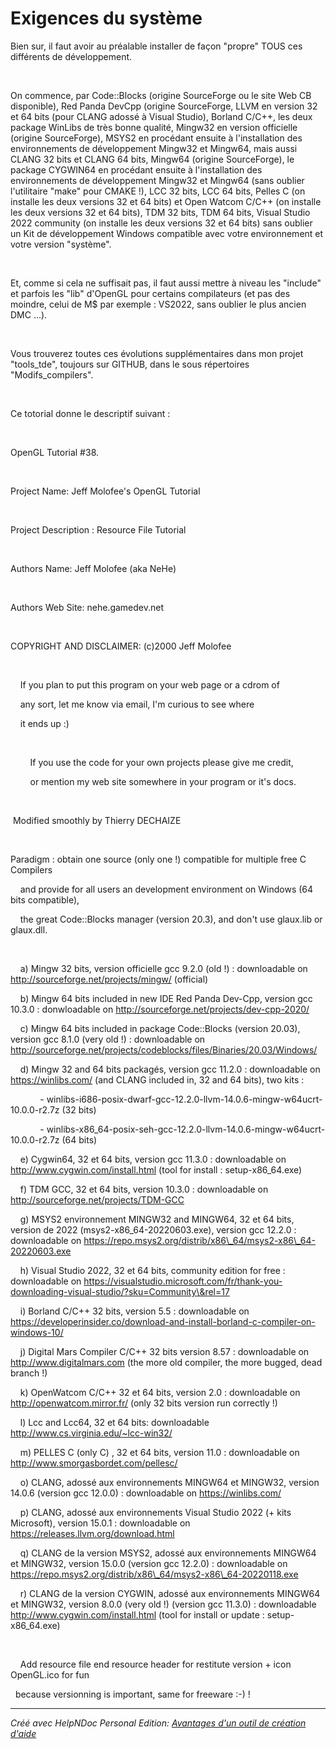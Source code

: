 # Exigences du système

Bien sur, il faut avoir au préalable installer de façon "propre" TOUS ces différents de développement.

&nbsp;

On commence, par Code::Blocks (origine SourceForge ou le site Web CB disponible), Red Panda DevCpp (origine SourceForge, LLVM en version 32 et 64 bits (pour CLANG adossé à Visual Studio), Borland C/C++, les deux package WinLibs de très bonne qualité, Mingw32 en version officielle (origine SourceForge), MSYS2 en procédant ensuite à l'installation des environnements de développement Mingw32 et Mingw64, mais aussi CLANG 32 bits et CLANG 64 bits, Mingw64 (origine SourceForge), le package CYGWIN64 en procédant ensuite à l'installation des environnements de développement Mingw32 et Mingw64 (sans oublier l'utilitaire "make" pour CMAKE \!), LCC 32 bits, LCC 64 bits, Pelles C (on installe les deux versions 32 et 64 bits) et Open Watcom C/C++ (on installe les deux versions 32 et 64 bits), TDM 32 bits, TDM 64 bits, Visual Studio 2022 community (on installe les deux versions 32 et 64 bits) sans oublier un Kit de développement Windows compatible avec votre environnement et votre version "système".

&nbsp;

Et, comme si cela ne suffisait pas, il faut aussi mettre à niveau les "include" et parfois les "lib" d'OpenGL pour certains compilateurs (et pas des moindre, celui de M$ par exemple : VS2022, sans oublier le plus ancien DMC ...).

&nbsp;

Vous trouverez toutes ces évolutions supplémentaires dans mon projet "tools\_tde", toujours sur GITHUB, dans le sous répertoires "Modifs\_compilers".&nbsp;

&nbsp;

Ce totorial donne le descriptif suivant :

&nbsp;

OpenGL Tutorial #38.

&nbsp;

Project Name: Jeff Molofee's OpenGL Tutorial

&nbsp;

Project Description : Resource File Tutorial

&nbsp;

Authors Name: Jeff Molofee (aka NeHe)

&nbsp;

Authors Web Site: nehe.gamedev.net

&nbsp;

COPYRIGHT AND DISCLAIMER: (c)2000 Jeff Molofee

&nbsp;

&nbsp; &nbsp; If you plan to put this program on your web page or a cdrom of

&nbsp; &nbsp; any sort, let me know via email, I'm curious to see where

&nbsp; &nbsp; it ends up :)

&nbsp;

&nbsp; &nbsp; &nbsp; &nbsp; If you use the code for your own projects please give me credit,

&nbsp; &nbsp; &nbsp; &nbsp; or mention my web site somewhere in your program or it's docs.

&nbsp;

&nbsp;Modified smoothly by Thierry DECHAIZE

&nbsp;

Paradigm : obtain one source (only one \!) compatible for multiple free C Compilers

&nbsp; &nbsp; and provide for all users an development environment on Windows (64 bits compatible),

&nbsp; &nbsp; the great Code::Blocks manager (version 20.3), and don't use glaux.lib or glaux.dll.

&nbsp;

&nbsp; &nbsp; a) Mingw 32 bits, version officielle gcc 9.2.0 (old \!) : downloadable on http://sourceforge.net/projects/mingw/ (official)&nbsp;

&nbsp; &nbsp; b) Mingw 64 bits included in new IDE Red Panda Dev-Cpp, version gcc 10.3.0 : donwloadable on http://sourceforge.net/projects/dev-cpp-2020/

&nbsp; &nbsp; c) Mingw 64 bits included in package Code::Blocks (version 20.03), version gcc 8.1.0 (very old \!) : downloadable on http://sourceforge.net/projects/codeblocks/files/Binaries/20.03/Windows/

&nbsp; &nbsp; d) Mingw 32 and 64 bits packagés, version gcc 11.2.0 : downloadable on&nbsp; https://winlibs.com/ (and CLANG included in, 32 and 64 bits), two kits :

&nbsp; &nbsp; &nbsp; &nbsp; &nbsp; &nbsp; - winlibs-i686-posix-dwarf-gcc-12.2.0-llvm-14.0.6-mingw-w64ucrt-10.0.0-r2.7z (32 bits)

&nbsp; &nbsp; &nbsp; &nbsp; &nbsp; &nbsp; - winlibs-x86\_64-posix-seh-gcc-12.2.0-llvm-14.0.6-mingw-w64ucrt-10.0.0-r2.7z (64 bits)

&nbsp; &nbsp; e) Cygwin64, 32 et 64 bits, version gcc 11.3.0 : downloadable on http://www.cygwin.com/install.html (tool for install : setup-x86\_64.exe)

&nbsp; &nbsp; f) TDM GCC, 32 et 64 bits, version 10.3.0 : downloadable on http://sourceforge.net/projects/TDM-GCC

&nbsp; &nbsp; g) MSYS2 environnement MINGW32 and MINGW64, 32 et 64 bits, version de 2022 (msys2-x86\_64-20220603.exe), version gcc 12.2.0 : downloadable on https://repo.msys2.org/distrib/x86\_64/msys2-x86\_64-20220603.exe

&nbsp; &nbsp; h) Visual Studio 2022, 32 et 64 bits, community edition for free : downloadable on https://visualstudio.microsoft.com/fr/thank-you-downloading-visual-studio/?sku=Community\&rel=17

&nbsp; &nbsp; i) Borland C/C++ 32 bits, version 5.5 : downloadable on https://developerinsider.co/download-and-install-borland-c-compiler-on-windows-10/

&nbsp; &nbsp; j) Digital Mars Compiler C/C++ 32 bits version 8.57 : downloadable on http://www.digitalmars.com (the more old compiler, the more bugged, dead branch \!)

&nbsp; &nbsp; k) OpenWatcom C/C++ 32 et 64 bits, version 2.0 : downloadable on http://openwatcom.mirror.fr/ (only 32 bits version run correctly \!)

&nbsp; &nbsp; l) Lcc and Lcc64, 32 et 64 bits: downloadable http://www.cs.virginia.edu/~lcc-win32/

&nbsp; &nbsp; m) PELLES C (only C) , 32 et 64 bits, version 11.0 : downloadable on http://www.smorgasbordet.com/pellesc/

&nbsp; &nbsp; o) CLANG, adossé aux environnements MINGW64 et MINGW32, version 14.0.6 (version gcc 12.0.0) : downloadable on https://winlibs.com/&nbsp;

&nbsp; &nbsp; p) CLANG, adossé aux environnements Visual Studio 2022 (+ kits Microsoft), version 15.0.1 : downloadable on https://releases.llvm.org/download.html

&nbsp; &nbsp; q) CLANG de la version MSYS2, adossé aux environnements MINGW64 et MINGW32, version 15.0.0 (version gcc 12.2.0) : downloadable on https://repo.msys2.org/distrib/x86\_64/msys2-x86\_64-20220118.exe

&nbsp; &nbsp; r) CLANG de la version CYGWIN, adossé aux environnements MINGW64 et MINGW32, version 8.0.0 (very old \!) (version gcc 11.3.0) : downloadable http://www.cygwin.com/install.html (tool for install or update : setup-x86\_64.exe)

&nbsp;

&nbsp; &nbsp; Add resource file end resource header for restitute version + icon OpenGL.ico for fun

&nbsp; because versionning is important, same for freeware :-) \!

***
_Créé avec HelpNDoc Personal Edition: [Avantages d'un outil de création d'aide](<https://www.helpauthoringsoftware.com/fr>)_
